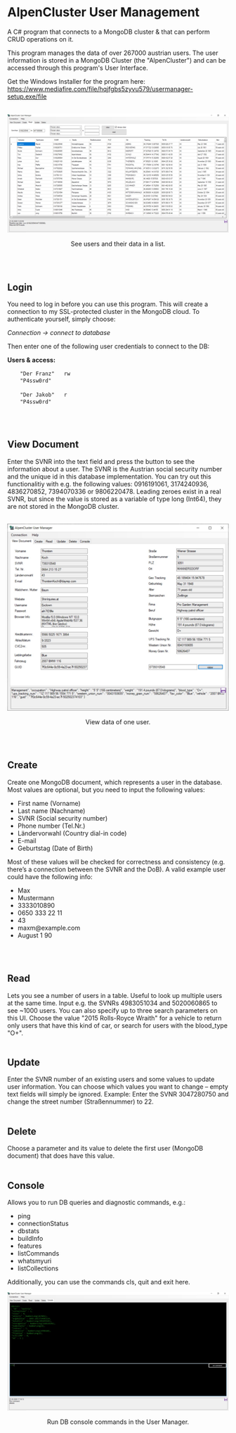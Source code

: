 # AlpenCluster User Management
A C# program that connects to a MongoDB cluster &amp; that can perform CRUD operations on it.

This program manages the data of over 267000 austrian users. The user information is stored in a MongoDB Cluster (the "AlpenCluster") and can be accessed through this program's User Interface. 

Get the Windows Installer for the program here: https://www.mediafire.com/file/hqjfgbs5zyvu579/usermanager-setup.exe/file
<br><br>

![User list](screenshot/aum-scr1.jpg?raw=true "User list")
<p align="center">See users and their data in a list.</p>
<br><br>

<h2>Login</h2>

You need to log in before you can use this program. This will create a connection to my SSL-protected cluster in the MongoDB cloud. To authenticate yourself, simply choose:

<i>Connection -> connect to database</i>

Then enter one of the following user credentials to connect to the DB:
        
<b>Users & access:</b>

        "Der Franz"   rw
        "P4ssw0rd"

        "Der Jakob"   r
        "P4ssw0rd"
<br><br>


<h2>View Document</h2>
Enter the SVNR into the text field and press the button to see the information about a user. The SVNR is the Austrian social security number and the unique id in this database implementation. 
You can try out this functionalitiy with e.g. the following values: 0916191061, 3174240936, 4836270852, 7394070336 or 9806220478. 
Leading zeroes exist in a real SVNR, but since the value is stored as a variable of type long (Int64), they are not stored in the MongoDB cluster.
<br><br>

![View user](screenshot/aum-scr3.jpg?raw=true "View user")
<p align="center">View data of one user.</p>
<br><br>

<h2>Create</h2>
Create one MongoDB document, which represents a user in the database. Most values are optional, but you need to input the following values:

<ul>
  <li>First name (Vorname)</li>
  <li>Last name (Nachname)</li>
  <li>SVNR (Social security number)</li>
  <li>Phone number (Tel.Nr.)</li>
  <li>Ländervorwahl (Country dial-in code)</li>
  <li>E-mail</li>
  <li>Geburtstag (Date of Birth)</li>
</ul>

Most of these values will be checked for correctness and consistency (e.g. there’s a connection between the SVNR and the DoB). A valid example user could have the following info:
<ul>
  <li>Max</li>
  <li>Mustermann</li>
  <li>3333010890</li>
  <li>0650 333 22 11</li>
  <li>43</li>
  <li>maxm@example.com</li>
  <li>August 1 90</li>
</ul>
<br><br>

<h2>Read</h2>
Lets you see a number of users in a table. Useful to look up multiple users at the same time. 
Input e.g. the SVNRs 4983051034 and 5020060865 to see ~1000 users. You can also specify up to three search parameters on this UI. Choose the value "2015 Rolls-Royce Wraith" for a vehicle to return only users that have this kind of car, or search for users with the blood_type "O+". 
<br><br>

<h2>Update</h2>
Enter the SVNR number of an existing users and some values to update user information. You can choose which values you want to change – empty text fields will simply be ignored.
Example: Enter the SVNR 3047280750 and change the street number (Straßennummer) to 22. 
<br><br>

<h2>Delete</h2>
Choose a parameter and its value to delete the first user (MongoDB document) that does have this value. 
<br><br>

<h2>Console</h2>
Allows you to run DB queries and diagnostic commands, e.g.:
<ul>
  <li>ping</li>
  <li>connectionStatus</li>
  <li>dbstats</li>
  <li>buildInfo</li>
  <li>features</li>
  <li>listCommands</li>
  <li>whatsmyuri</li>
  <li>listCollections</li>
</ul>
Additionally, you can use the commands cls, quit and exit here. 

![User manager console](screenshot/aum-scr2.jpg?raw=true "User manager console")
<p align="center">Run DB console commands in the User Manager.</p>
<br><br>



